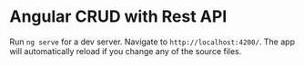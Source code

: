 # Angular CRUD with Rest API
Run `ng serve` for a dev server. Navigate to `http://localhost:4200/`. The app will automatically reload if you change any of the source files.